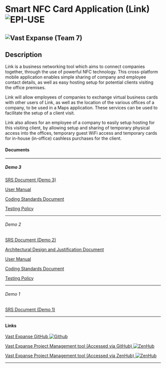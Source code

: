 # Smart NFC Card Application (Link) ![EPI-USE](https://i.imgur.com/0C8kjiS.png)
![Vast Expanse](https://i.imgur.com/UguHSwG.png) (Team 7)
---
## Description
Link is a business networking tool which aims to connect companies together, through the use of powerful NFC technology. This cross-platform mobile application enables simple sharing of company and employee contact details, as well as easy hosting setup for potential clients visiting the office premises.

Link will allow employees of companies to exchange virtual business cards with other users of Link, as well as the location of the various offices of a company, to be used in a Maps application. These services can be used to facilitate the setup of a client visit.

Link also allows for an employee of a company to easily setup hosting for this visiting client, by allowing setup and sharing of temporary physical access into the offices, temporary guest WiFi access and temporary cards for in-house (in-office) cashless purchases for the client.
#### Documents

---
##### Demo 3
<a href="https://drive.google.com/open?id=1lH25d6df_F7wfD9T12_0LiPNBkLVJhDU" target="_blank">SRS Document (Demo 3)</a>

<a href="https://drive.google.com/open?id=1cynmSySu-TgLqwUTzn0U6HebI_pZgzVv" target="_blank">User Manual</a>

<a href="https://drive.google.com/open?id=15CMhDhjeBmWDBoVyoZd4yAlq_t3G6gvv" target="_blank">Coding Standards Document</a>

<a href="https://drive.google.com/open?id=18iK1KTraFavfCc_z3L1BY2YZvm40TvCf" target="_blank">Testing Policy</a>

---
###### Demo 2
<a href="https://drive.google.com/open?id=1aXvuHdT08NugQ41IPRPf3ejZuNMxCK9g" target="_blank">SRS Document (Demo 2)</a>

<a href="https://drive.google.com/open?id=1BeMIac5VKvBbbL0QCiJc8nr2GHKz21pA" target="_blank">Architectural Design and Justification Document</a>

<a href="https://drive.google.com/open?id=1F5ZGR5Caus5CzifUpx02ziJNKzhjZLhS" target="_blank">User Manual</a>

<a href="https://drive.google.com/open?id=1vXwddKcuzh3WUNKIdZdVtggryy20A1c2" target="_blank">Coding Standards Document</a>

<a href="https://drive.google.com/open?id=1JsXwUw1GJNYbZO9kzuJQ3CNWYU9-lNCc" target="_blank">Testing Policy</a>

---
###### Demo 1

<a href="https://drive.google.com/open?id=117krmXktY6nteFHLFlJUYwfYO1PNEL-e" target="_blank">SRS Document (Demo 1)</a>

---
#### Links
<a href="https://github.com/cos301-2019-se/Smart-NFC-Card-Applications" target="_blank">Vast Expanse GitHub ![Github](https://i.imgur.com/Xqy7DfH.png)</a>

<a href="https://github.com/cos301-2019-se/Smart-NFC-Card-Applications#workspaces/vastexpanseworkspace-5cc2c99dba27a75ea1e3f5d1/board?repos=182156651" target="_blank">Vast Expanse Project Management tool (Accessed via GitHub) ![ZenHub](https://i.imgur.com/Qqg8JhO.png)</a>

<a href="https://app.zenhub.com/workspaces/vastexpanseworkspace-5cc2c99dba27a75ea1e3f5d1/board?repos=182156651" target="_blank">Vast Expanse Project Management tool (Accessed via ZenHub) ![ZenHub](https://i.imgur.com/Qqg8JhO.png)</a>

---
